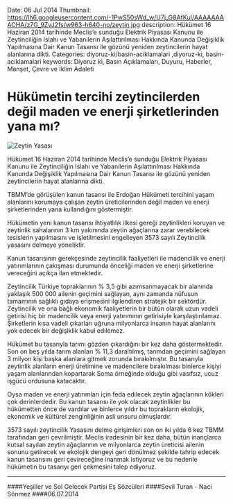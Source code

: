 Date: 06 Jul 2014
Thumbnail: https://lh6.googleusercontent.com/-1PwS50sWd_w/U7j_G8AfKuI/AAAAAAAACHA/z7G_9ZvJ2fs/w963-h640-no/zeytin.jpg
description: Hükümet 16 Haziran 2014 tarihinde Meclis’e sunduğu Elektrik Piyasası Kanunu ile Zeytinciliğin Islahı ve Yabanilerin Aşılattırılması Hakkında Kanunda Değişiklik Yapılmasına Dair Kanun Tasarısı ile gözünü yeniden zeytincilerin hayat alanlarına dikti. 
Categories: diyoruz-ki/basin-aciklamalari ,diyoruz-ki, basin-aciklamalari
keywords: Diyoruz ki, Basın Açıklamaları, Duyuru, Haberler, Manşet, Çevre ve İklim Adaleti

# Hükümetin tercihi zeytincilerden değil maden ve enerji şirketlerinden yana mı?

![Zeytin Yasası](https://lh6.googleusercontent.com/-1PwS50sWd_w/U7j_G8AfKuI/AAAAAAAACHA/z7G_9ZvJ2fs/w963-h640-no/zeytin.jpg)

Hükümet 16 Haziran 2014 tarihinde Meclis’e sunduğu Elektrik Piyasası Kanunu ile Zeytinciliğin Islahı ve Yabanilerin Aşılattırılması Hakkında Kanunda Değişiklik Yapılmasına Dair Kanun Tasarısı ile gözünü yeniden zeytincilerin hayat alanlarına dikti.

TBMM’de görüşülen kanun tasarısı ile Erdoğan Hükümeti tercihini yaşam alanlarını korumaya çalışan zeytin üreticilerinden değil maden ve enerji şirketlerinden yana kullandığını göstermiştir.

Hükümetin yeni kanun tasarısı ihtiyatlılık ilkesi gereği zeytinlikleri koruyan ve zeytinlik sahalarının 3 km yakınında zeytin ağaçlarına zarar verebilecek tesislerin yapılmasını ve işletilmesini engelleyen 3573 sayılı Zeytincilik yasasını delmeye yöneliktir. 

Kanun tasarısının gerekçesinde zeytincilik faaliyetleri ile madencilik ve enerji yatırımlarının çakışması durumunda önceliği maden ve enerji şirketlerine vereceğini açıkça ilan etmektedir. 

Zeytincilik Türkiye topraklarının % 3,5 gibi azımsanmayacak bir alanında yaklaşık 500 000 ailenin geçimini sağlayan, aynı zamanda nüfusun tamamının sağlıklı gıdaya erişmesini ilgilendiren stratejik bir sektördür. Zeytincilik ve ona bağlı ekonomik faaliyetlerin bir bütün olarak uzun vadeli getirisi hiç bir madencilik veya enerji yatırımının getirisiyle karşılaştırılamaz. Şirketlerin kısa vadeli çıkarları uğruna milyonlarca insanın hayat alanlarını yok edecek bir değişiklik kabul edilemez.

Hükümet bu tasarıyla tarımı gözden çıkardığını bir kez daha göstermektedir. Son on beş yılda tarım alanları % 11,3 daraltılmış, tarımdan geçimini sağlayan 3 milyon kişi başka alanlara gitmek zorunda bırakılmıştır. Bu tasarıyla zeytinlik alanların enerji üretimine ve madencilere bırakılması binlerce kişiyi yaşam alanlarından kopartarak Soma örneğinde olduğu gibi vasıfsız, ucuz işgücü ordusuna katacaktır. 

Oysa maden ve enerji yatırımları için feda edilecek zeytin ağaçlarının kökleri çok derinlerdedir. Bu kanun tasarısı ile yok olacak zeytinlikler bu hükümetten önce de vardılar ve binlerce yıldır bu toprakların ekolojik, ekonomik ve kültürel zenginliğinin asli unsuru olmuşlardır. 

3573 sayılı zeytincilik Yasasını delme girişimleri son on iki yılda 6 kez TBMM tarafından geri çevrilmiştir. Meclis iradesinin bir kez daha, bütün inançlarca kutsal sayılan zeytin ağaçlarının ve milyonlarca zeytin üreticisi ailenin sonunu getirecek ve ekolojik dengeyi geri dönülmez şekilde tahrip edecek kanun tasarısını geri çevireceğine inanmak istiyoruz ve bu nedenle hükümetin bu tasarıyı geri çekmesini talep ediyoruz.

---

####Yeşiller ve Sol Gelecek Partisi Eş Sözcüleri
####Sevil Turan - Naci Sönmez
####06.07.2014
